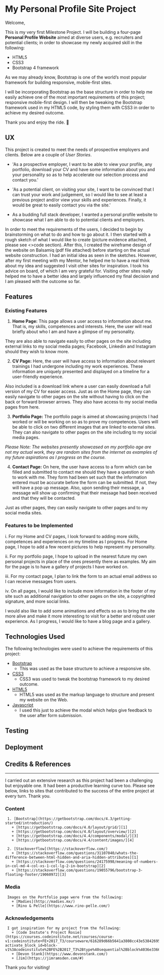 # My Personal Profile Site Project

Welcome,

This is my very first Milestone Project. I will be building a four-page **Personal Profile Website** aimed at diverse users, e.g. recruiters and potential clients; in order to showcase my newly acquired skill in the following:
* HTML5
* CSS3
* Bootstrap 4 framework

As we may already know, Bootstrap is one of the world’s most popular framework for building responsive, mobile-first sites.

I will be incorporating Bootstrap as the base structure in order to help me easily achieve one of the most important requirements of this project; responsive mobile-first design. I will then be tweaking the Bootstrap framework used in my HTML5 code, by styling them with CSS3 in order to achieve my desired outcome. 

Thank you and enjoy the ride. :rocket:

## UX

This project is created to meet the needs of prospective employers and clients. Below are a couple of _User Stories_.

* 'As a prospective employer, I want to be able to view your profile, any portfolio, download your CV and have some information about you and your personality so as to help accelerate our selection process and contact you.'

* 'As a potential client, on visiting your site, I want to be convinced that I can trust your work and judgement, so I would like to see at least a previous project and/or view your skills and experiences. Finally, it would be great to easily contact you via the site.'

* As a budding full stack developer, I wanted a personal profile website to showcase what I am able to do to potential clients and employers.

In order to meet the requirements of the users, I decided to begin by brainstorming on what to do and how to go about it. I then started with a rough sketch of what I would like to create (picture evidence attached, please see <>code section). After this, I created the wireframe design of the website on Balsamiq (pdf file attached) before starting on the actual website construction. I had an initial idea as seen in the sketches. However, after my first meeting with my Mentor, he helped me to have a real think about my idea and suggested I visit other sites for inspiration. I took his advice on board, of which I am very grateful for. Visiting other sites really helped me to have a better idea and largely influenced my final decision and I am pleased with the outcome so far.

## Features

### Existing Features

1. **Home Page:** This page allows a user access to information about me. That is, my skills, competences and interests. Here, the user will read briefly about who I am and have a glimpse of my personality.

They are also able to navigate easily to other pages on the site including external links to my social media pages; Facebook, Linkedin and Instagram should they wish to know more.

2. **CV Page:** Here, the user will have access to information about relevant trainings I had undergone including my work experiences. These information are uniquely presented and displayed on a timeline for a user-friendly experience. 

Also included is a download link where a user can easily download a full version of my CV for easier access. Just as on the Home page, they can easily navigate to other pages on the site without having to click on the back or forward browser arrows. They also have access to my social media pages from here.

3. **Portfolio Page:** The portfolio page is aimed at showcasing projects I had worked or will be working on so as to prove my competences. Users will be able to click on two different images that are linked to external sites. They can also navigate to other pages on the site including to my social media pages.

*Please Note: The websites presently showcased on my portfolio age are not my actual work, they are random sites from the internet as examples of my future aspirations as I progress on the course.*

4. **Contact Page:** On here, the user have access to a form which can be filled and submitted to contact me should they have a question or wish to work with me. They form had been set such that the information entered must be accurate before the form can be submitted. If not, they will have a pop up message. Also, upon sending their message, a message will show up confirming that their message had been received and that they will be contacted.

Just as other pages, they can easily navigate to other pages and to my social media sites.

### Features to be Implemented

i. For my Home and CV pages, I look forward to adding more skills, competences and experiences on my timeline as I progress. For Home page, I hope to add a few recent pictures to help represent my personality.

ii. For my portfolio page, I hope to upload in the nearest future my own personal projects in place of the ones presently there as examples. My aim for the page is to have a gallery of projects I have worked on.

iii. For my contact page, I plan to link the form to an actual email address so I can receive messages from users.

iv. On all pages, I would like to include more information in the footer of my site such as additional navigation to other pages on the site, a copyrighted signature, and more social links. 

I would also like to add some animations and effects so as to bring the site more alive and make it more interesting to visit for a better and robust user experience. As I progress, I would like to have a blog page and a gallery. 


## Technologies Used
The following technologies were used to achieve the requirements of this project:

+ [Bootstrap](https://getbootstrap.com/docs/4.3/getting-started/introduction/)
  + This was used as the base structure to achieve a responsive site.
+ [CSS3](https://en.wikipedia.org/wiki/Cascading_Style_Sheets)
  + CSS3 was used to tweak the bootstrap framework to my desired outcome.
+ [HTML5](https://en.wikipedia.org/wiki/HTML5)
  + HTML5 was used as the markup language to structure and present my website on the Web.
+ [Javascript](https://www.w3schools.com/js/)
  + I used this just to achieve the modal which helps give feedback to the user after form submission.

## Testing






## Deployment













## Credits & References
--------
I carried out an extensive research as this project had been a challenging but enjoyable one. It had been a productive learning curve too. Please see below, links to sites that contributed to the success of the entire project at every turn. Thank you.

### Content
     1. [Bootstrap](https://getbootstrap.com/docs/4.3/getting-started/introduction/)
       + [https://getbootstrap.com/docs/4.0/layout/grid/][1]
       + [https://getbootstrap.com/docs/4.0/layout/overview/][2]
       + [https://getbootstrap.com/docs/4.4/components/modal/][3]
       + [https://getbootstrap.com/docs/4.4/content/images/][4]
     
     2. [Stackoverflow](https://stackoverflow.com/)
       + [https://stackoverflow.com/questions/31107040/whats-the-difference-between-html-hidden-and-aria-hidden-attributes][1]
       + [https://stackoverflow.com/questions/24175998/meaning-of-numbers-in-col-md-4-col-xs-1-col-lg-2-in-bootstrap][2]
       + [https://stackoverflow.com/questions/19055796/bootstrap-3-floating-footer/19060972][3]
     
### Media
     Images on the Portfolio page were from the following:
       + [Madies](http://madies.mx/)
       + [Rino & Pelle](https://www.rino-pelle.com/)

### Acknowledgements
     I got inspiration for my project from the following:
       + [Code Instute's Project Rosie](https://courses.codeinstitute.net/courses/course-v1:codeinstitute+FE+2017_T3/courseware/616289d66b5641a3808cc43e53842695/36e3366dbdaf40fd852994c51f9f8595/?activate_block_id=block-v1%3Acodeinstitute%2BFE%2B2017_T3%2Btype%40sequential%2Bblock%4036e3366dbdaf40fd852994c51f9f8595)
       + [Devon Stank](https://www.devonstank.com/)
       + [Jim](https://jimramsden.com/#)




Thank you for visiting!
